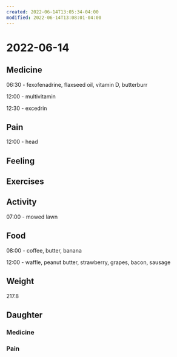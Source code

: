 ```yaml
---
created: 2022-06-14T13:05:34-04:00
modified: 2022-06-14T13:08:01-04:00
---
```


# 2022-06-14

## Medicine

06:30 - fexofenadrine, flaxseed oil, vitamin D, butterburr

12:00 - multivitamin 

12:30 - excedrin


## Pain

12:00 - head 


## Feeling


## Exercises


## Activity

07:00 - mowed lawn


## Food

08:00 - coffee, butter, banana

12:00 - waffle, peanut butter, strawberry, grapes, bacon, sausage


## Weight

217.8

## Daughter

### Medicine


### Pain
